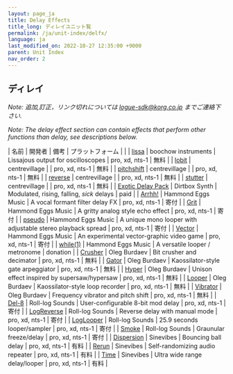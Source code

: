 ```yaml
---
layout: page_ja
title: Delay Effects
title_long: ディレイユニット覧
permalink: /ja/unit-index/delfx/
language: ja
last_modified_on: 2022-10-27 12:35:00 +9000
parent: Unit Index
nav_order: 2
---
```


## ディレイ

_Note: 追加,訂正，リンク切れについては logue-sdk@korg.co.jp までご連絡下さい._

_Note: The delay effect section can contain effects that perform other functions than delay, see descriptions below._

| 名前 | 開発者 | 備考 | プラットフォーム |  |
| [lissa](https://github.com/boochow/lissa) | boochow instruments | Lissajous output for oscilloscopes | pro, xd, nts-1 | 無料 |
| [lobit](https://github.com/centrevillage/cv_logue/tree/master/delfx/lobit) | centrevillage |  | pro, xd, nts-1 | 無料 |
| [pitchshift](https://github.com/centrevillage/cv_logue/tree/master/delfx/pitchshift) | centrevillage |  | pro, xd, nts-1 | 無料 |
| [reverse](https://github.com/centrevillage/cv_logue/tree/master/delfx/reverse) | centrevillage |  | pro, xd, nts-1 | 無料 |
| [stutter](https://github.com/centrevillage/cv_logue/tree/master/delfx/stutter) | centrevillage |  | pro, xd, nts-1 | 無料 |
| [Exotic Delay Pack](https://www.dirtboxsynth.com/sd_product/exotic-delay-pack/) | Dirtbox Synth | Modulated, rising, falling, _sick_ delays |  paid |
| [Arrhh!](http://hammondeggsmusic.ca/logueplugins/arrhh.html) | Hammond Eggs Music | A vocal formant filter delay FX | pro, xd, nts-1 | 寄付 |
| [Grit](http://hammondeggsmusic.ca/logueplugins/grit.html) | Hammond Eggs Music | A gritty analog style echo effect | pro, xd, nts-1 | 寄付 |
| [pseudo](http://hammondeggsmusic.ca/logueplugins/pseudo.html) | Hammond Eggs Music | A unique mono looper with adjustable stereo playback spread | pro, xd, nts-1 | 寄付 |
| [Vector](http://hammondeggsmusic.ca/logueplugins/vector.html) | Hammond Eggs Music | An experimental vector-graphic video game | pro, xd, nts-1 | 寄付 |
| [while(1)](http://hammondeggsmusic.ca/logueplugins/while1.html) | Hammond Eggs Music | A versatile looper / metronome |  donation |
| [Crusher](https://github.com/dukesrg/logue-fx) | Oleg Burdaev | Bit crusher and decimator | pro, xd, nts-1 | 無料 |
| [Gator](https://github.com/dukesrg/logue-fx) | Oleg Burdaev | Kaossilator-style gate arpeggiator | pro, xd, nts-1 | 無料 |
| [Hyper](https://github.com/dukesrg/logue-fx) | Oleg Burdaev | Unison effect inspired by supersaw/hypersaw | pro, xd, nts-1 | 無料 |
| [Looper](https://github.com/dukesrg/logue-fx) | Oleg Burdaev | Kaossilator-style loop recorder | pro, xd, nts-1 | 無料 |
| [Vibrator](https://github.com/dukesrg/logue-fx) | Oleg Burdaev | Frequency vibrator and pitch shift | pro, xd, nts-1 | 無料 |
| [Del-8](https://gum.co/logueMill_del_8) | Roll-log Sounds | User-configurable 8-bit mod delay | pro, xd, nts-1 | 寄付 |
| [LogReverse](https://gum.co/rolllog_free_pack) | Roll-log Sounds | Reverse delay with manual mode | pro, xd, nts-1 | 寄付 |
| [LogLooper](https://gum.co/rolllog_free_pack) | Roll-log Sounds | 25.9 seconds looper/sampler | pro, xd, nts-1 | 寄付 |
| [Smoke](https://gum.co/rolllog_free_pack) | Roll-log Sounds | Graunular freeze/delay | pro, xd, nts-1 | 寄付 |
| [Dispersion](https://www.sinevibes.com/korgdispersion/) | Sinevibes | Bouncing ball delay | pro, xd, nts-1 | 有料 |
| [Rerun](https://www.sinevibes.com/korgrerun/) | Sinevibes | Self-randomizing audio repeater | pro, xd, nts-1 | 有料 |
| [Time](https://www.sinevibes.com/korgtime/) | Sinevibes | Ultra wide range delay/looper | pro, xd, nts-1 | 有料 |

